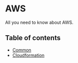 # AWS
All you need to know about AWS.

## Table of contents

- [Common](/infrastructure/aws/common.md)
- [Cloudformation](/infrastructure/aws/cloudformation.md)

